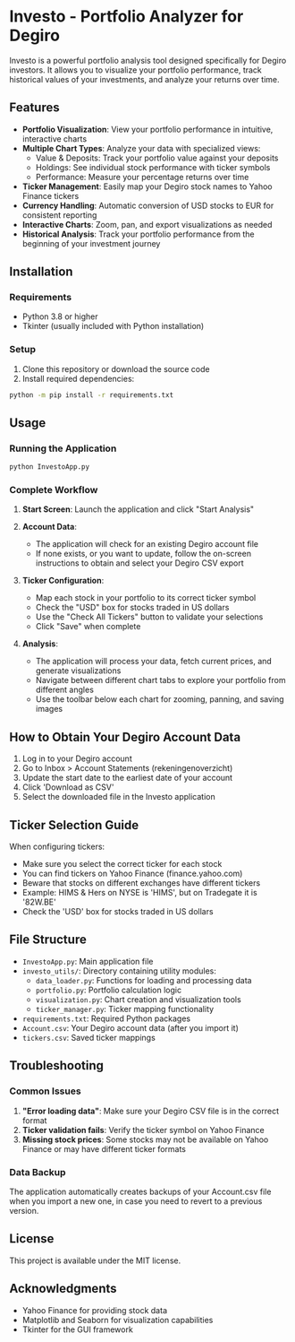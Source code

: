# Investo - Portfolio Analyzer for Degiro

Investo is a powerful portfolio analysis tool designed specifically for Degiro investors. It allows you to visualize your portfolio performance, track historical values of your investments, and analyze your returns over time.

## Features

- **Portfolio Visualization**: View your portfolio performance in intuitive, interactive charts
- **Multiple Chart Types**: Analyze your data with specialized views:
  - Value & Deposits: Track your portfolio value against your deposits
  - Holdings: See individual stock performance with ticker symbols
  - Performance: Measure your percentage returns over time
- **Ticker Management**: Easily map your Degiro stock names to Yahoo Finance tickers
- **Currency Handling**: Automatic conversion of USD stocks to EUR for consistent reporting
- **Interactive Charts**: Zoom, pan, and export visualizations as needed
- **Historical Analysis**: Track your portfolio performance from the beginning of your investment journey

## Installation

### Requirements

- Python 3.8 or higher
- Tkinter (usually included with Python installation)

### Setup

1. Clone this repository or download the source code
2. Install required dependencies:

```bash
python -m pip install -r requirements.txt
```

## Usage

### Running the Application

```bash
python InvestoApp.py
```

### Complete Workflow

1. **Start Screen**: Launch the application and click "Start Analysis"

2. **Account Data**: 
   - The application will check for an existing Degiro account file
   - If none exists, or you want to update, follow the on-screen instructions to obtain and select your Degiro CSV export

3. **Ticker Configuration**:
   - Map each stock in your portfolio to its correct ticker symbol
   - Check the "USD" box for stocks traded in US dollars
   - Use the "Check All Tickers" button to validate your selections
   - Click "Save" when complete

4. **Analysis**:
   - The application will process your data, fetch current prices, and generate visualizations
   - Navigate between different chart tabs to explore your portfolio from different angles
   - Use the toolbar below each chart for zooming, panning, and saving images

## How to Obtain Your Degiro Account Data

1. Log in to your Degiro account
2. Go to Inbox > Account Statements (rekeningenoverzicht)
3. Update the start date to the earliest date of your account
4. Click 'Download as CSV'
5. Select the downloaded file in the Investo application

## Ticker Selection Guide

When configuring tickers:

- Make sure you select the correct ticker for each stock
- You can find tickers on Yahoo Finance (finance.yahoo.com)
- Beware that stocks on different exchanges have different tickers
- Example: HIMS & Hers on NYSE is 'HIMS', but on Tradegate it is '82W.BE'
- Check the 'USD' box for stocks traded in US dollars

## File Structure

- `InvestoApp.py`: Main application file
- `investo_utils/`: Directory containing utility modules:
  - `data_loader.py`: Functions for loading and processing data
  - `portfolio.py`: Portfolio calculation logic
  - `visualization.py`: Chart creation and visualization tools
  - `ticker_manager.py`: Ticker mapping functionality
- `requirements.txt`: Required Python packages
- `Account.csv`: Your Degiro account data (after you import it)
- `tickers.csv`: Saved ticker mappings

## Troubleshooting

### Common Issues

1. **"Error loading data"**: Make sure your Degiro CSV file is in the correct format
2. **Ticker validation fails**: Verify the ticker symbol on Yahoo Finance
3. **Missing stock prices**: Some stocks may not be available on Yahoo Finance or may have different ticker formats

### Data Backup

The application automatically creates backups of your Account.csv file when you import a new one, in case you need to revert to a previous version.

## License

This project is available under the MIT license.

## Acknowledgments

- Yahoo Finance for providing stock data
- Matplotlib and Seaborn for visualization capabilities
- Tkinter for the GUI framework
